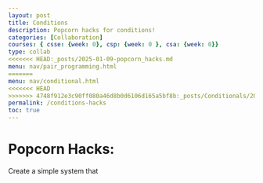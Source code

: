 ```yaml
---
layout: post
title: Conditions
description: Popcorn hacks for conditions!
categories: [Collaboration]
courses: { csse: {week: 0}, csp: {week: 0 }, csa: {week: 0}}
type: collab
<<<<<<< HEAD:_posts/2025-01-09-popcorn_hacks.md
menu: nav/pair_programming.html
=======
menu: nav/conditional.html
<<<<<<< HEAD
>>>>>>> 4748f912e3c90ff080a46d8b0d6106d165a5bf8b:_posts/Conditionals/2025-01-09-popcorn_hacks.md
permalink: /conditions-hacks
toc: true
---
```


# Popcorn Hacks: 
Create a simple system that 